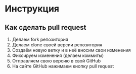# Инструкция
## Как сделать pull request
1. Делаем fork репозитория
2. Делаем clone своей версии репозитория
3. Создаём новую ветку и в неё вносим свои изменения
4. Фиксируем изменения (делаем коммиты)
5. Отправляем свою версию в свой GitHub
6. На сайте GitHub нажимаем кнопку pull request